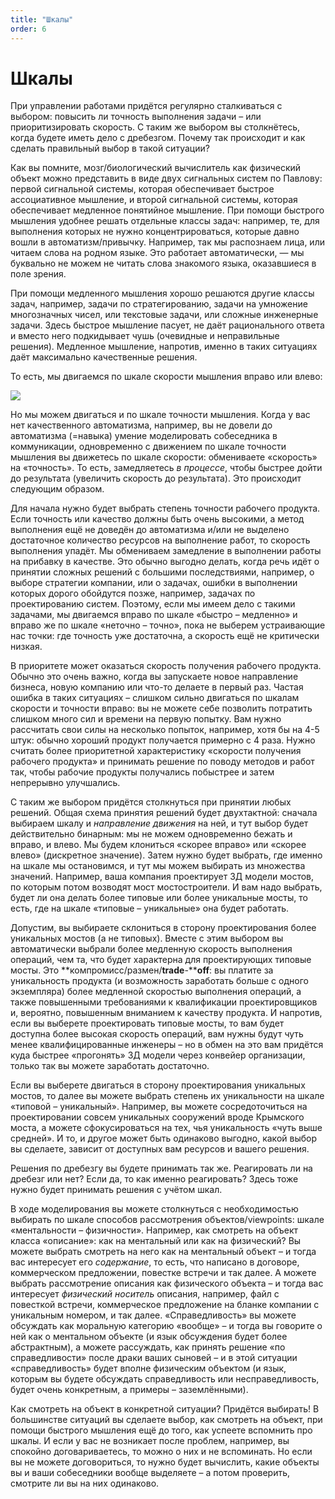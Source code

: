 ```yaml
---
title: "Шкалы"
order: 6
---
```


# Шкалы

При управлении работами придётся регулярно сталкиваться с выбором: повысить ли точность выполнения задачи – или приоритизировать скорость. С таким же выбором вы столкнётесь, когда будете иметь дело с дребезгом. Почему так происходит и как сделать правильный выбор в такой ситуации?

Как вы помните, мозг/биологический вычислитель как физический объект можно представить в виде двух сигнальных систем по Павлову: первой сигнальной системы, которая обеспечивает быстрое ассоциативное мышление, и второй сигнальной системы, которая обеспечивает медленное понятийное мышление. При помощи быстрого мышления удобнее решать отдельные классы задач: например, те, для выполнения которых не нужно концентрироваться, которые давно вошли в автоматизм/привычку. Например, так мы распознаем лица, или читаем слова на родном языке. Это работает автоматически, — мы буквально не можем не читать слова знакомого языка, оказавшиеся в поле зрения.

При помощи медленного мышления хорошо решаются другие классы задач, например, задачи по стратегированию, задачи на умножение многозначных чисел, или текстовые задачи, или сложные инженерные задачи. Здесь быстрое мышление пасует, не даёт рационального ответа и вместо него подкидывает чушь (очевидные и неправильные решения). Медленное мышление, напротив, именно в таких ситуациях даёт максимально качественные решения.

То есть, мы двигаемся по шкале скорости мышления вправо или влево:

![](/ru/professional/rational-work/37.jpeg)

Но мы можем двигаться и по шкале точности мышления. Когда у вас нет качественного автоматизма, например, вы не довели до автоматизма (=навыка) умение моделировать собеседника в коммуникации, одновременно с движением по шкале точности мышления вы движетесь по шкале скорости: обмениваете «скорость» на «точность». То есть, замедляетесь *в процессе*, чтобы быстрее дойти до результата (увеличить скорость до результата). Это происходит следующим образом.

Для начала нужно будет выбрать степень точности рабочего продукта. Если точность или качество должны быть очень высокими, а метод выполнения ещё не доведён до автоматизма и/или не выделено достаточное количество ресурсов на выполнение работ, то скорость выполнения упадёт. Мы обмениваем замедление в выполнении работы на прибавку в качестве. Это обычно выгодно делать, когда речь идёт о принятии сложных решений с большими последствиями, например, о выборе стратегии компании, или о задачах, ошибки в выполнении которых дорого обойдутся позже, например, задачах по проектированию систем. Поэтому, если мы имеем дело с такими задачами, мы двигаемся вправо по шкале «быстро – медленно» и вправо же по шкале «неточно – точно», пока не выберем устраивающие нас точки: где точность уже достаточна, а скорость ещё не критически низкая.

В приоритете может оказаться скорость получения рабочего продукта. Обычно это очень важно, когда вы запускаете новое направление бизнеса, новую компанию или что-то делаете в первый раз. Частая ошибка в таких ситуациях – слишком сильно двигаться по шкалам скорости и точности вправо: вы не можете себе позволить потратить слишком много сил и времени на первую попытку. Вам нужно рассчитать свои силы на несколько попыток, например, хотя бы на 4-5 штук: обычно хороший продукт получается примерно с 4 раза. Нужно считать более приоритетной характеристику «скорости получения рабочего продукта» и принимать решение по поводу методов и работ так, чтобы рабочие продукты получались побыстрее и затем непрерывно улучшались.

С таким же выбором придётся столкнуться при принятии любых решений. Общая схема принятия решений будет двухтактной: сначала выбираем шкалу и *направление движения* на ней, и тут выбор будет действительно бинарным: мы не можем одновременно бежать и вправо, и влево. Мы будем клониться «скорее вправо» или «скорее влево» (дискретное значение). Затем нужно будет выбрать, где именно на шкале мы остановимся, и тут мы можем выбирать из множества значений. Например, ваша компания проектирует 3Д модели мостов, по которым потом возводят мост мостостроители. И вам надо выбрать, будет ли она делать более типовые или более уникальные мосты, то есть, где на шкале «типовые – уникальные» она будет работать.

Допустим, вы выбираете склониться в сторону проектирования более уникальных мостов (а не типовых). Вместе с этим выбором вы автоматически выбрали более медленную скорость выполнения операций, чем та, что будет характерна для проектирующих типовые мосты. Это **компромисс/размен/****trade****-****off**: вы платите за уникальность продукта (и возможность заработать больше с одного экземпляра) более медленной скоростью выполнения операций, а также повышенными требованиями к квалификации проектировщиков и, вероятно, повышенным вниманием к качеству продукта. И напротив, если вы выберете проектировать типовые мосты, то вам будет доступна более высокая скорость операций, вам нужны будут чуть менее квалифицированные инженеры – но в обмен на это вам придётся куда быстрее «прогонять» 3Д модели через конвейер организации, только так вы можете заработать достаточно.

Если вы выберете двигаться в сторону проектирования уникальных мостов, то далее вы можете выбрать степень их уникальности на шкале «типовой – уникальный». Например, вы можете сосредоточиться на проектировании совсем уникальных сооружений вроде Крымского моста, а можете сфокусироваться на тех, чья уникальность «чуть выше средней». И то, и другое может быть одинаково выгодно, какой выбор вы сделаете, зависит от доступных вам ресурсов и вашего решения.

Решения по дребезгу вы будете принимать так же. Реагировать ли на дребезг или нет? Если да, то как именно реагировать? Здесь тоже нужно будет принимать решения с учётом шкал.

В ходе моделирования вы можете столкнуться с необходимостью выбирать по шкале способов рассмотрения объектов/viewpoints: шкале «ментальности – физичности». Например, как смотреть на объект класса «описание»: как на ментальный или как на физический? Вы можете выбрать смотреть на него как на ментальный объект – и тогда вас интересует его *содержание*, то есть, что написано в договоре, коммерческом предложении, повестке встречи и так далее. А можете выбрать рассмотрение описания как физического объекта – и тогда вас интересует *физический носитель* описания, например, файл с повесткой встречи, коммерческое предложение на бланке компании с уникальным номером, и так далее. «Справедливость» вы можете обсуждать как моральную категорию «вообще» – и тогда вы говорите о ней как о ментальном объекте (и язык обсуждения будет более абстрактным), а можете рассуждать, как принять решение «по справедливости» после драки ваших сыновей – и в этой ситуации «справедливость» будет вполне физическим объектом (и язык, которым вы будете обсуждать справедливость или несправедливость, будет очень конкретным, а примеры – заземлёнными).

Как смотреть на объект в конкретной ситуации? Придётся выбирать! В большинстве ситуаций вы сделаете выбор, как смотреть на объект, при помощи быстрого мышления ещё до того, как успеете вспомнить про шкалы. И если у вас не возникает после проблем, например, вы спокойно договариваетесь, то можно о них и не вспоминать. Но если вы не можете договориться, то нужно будет вычислить, какие объекты вы и ваши собеседники вообще выделяете – а потом проверить, смотрите ли вы на них одинаково.